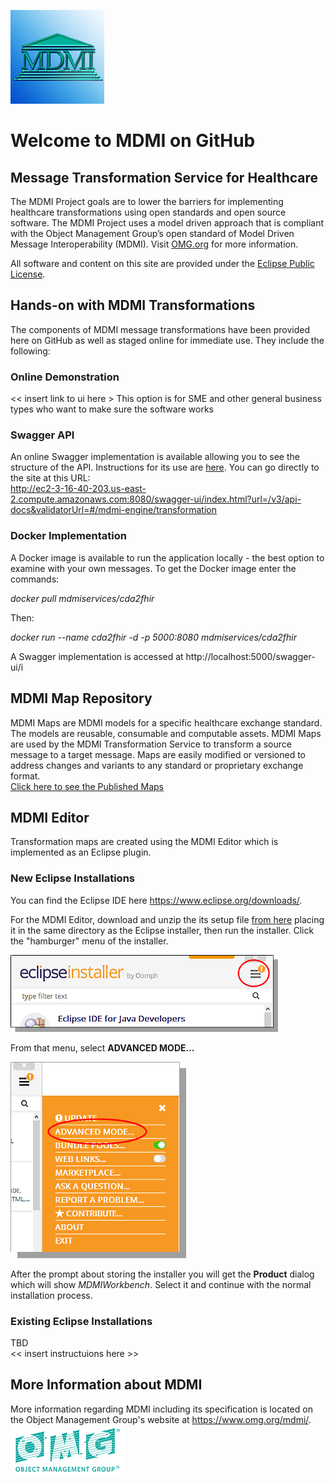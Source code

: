 ![MDMI](/files/MDMI_Logo.png)
# Welcome to MDMI on GitHub
## Message Transformation Service for Healthcare
The MDMI Project goals are to lower the barriers for implementing healthcare transformations using open standards and open source software. The MDMI Project uses a model driven approach that is compliant with the Object Management Group’s open standard of Model Driven Message Interoperability (MDMI). Visit [OMG.org](https://www.omg.org/spec/MDMI/1.0) for more information.

All software and content on this site are provided under the [Eclipse Public License](/files/Eclipse%20Public%20License%20-%20v%202.0.pdf).

## Hands-on with MDMI Transformations
The components of MDMI message transformations have been provided here on GitHub as well as staged online for immediate use. They include the following:

### Online Demonstration
<< insert link to ui here >
This option is for SME and other general business types who want to make sure the software works

### Swagger API
An online Swagger implementation is available allowing you to see the structure of the API. Instructions for its use are [here](/files/SwaggerInstructions.pdf). You can go directly to the site at this URL:  
http://ec2-3-16-40-203.us-east-2.compute.amazonaws.com:8080/swagger-ui/index.html?url=/v3/api-docs&validatorUrl=#/mdmi-engine/transformation  

### Docker Implementation
A Docker image is available to run the application locally - the best option to examine with your own messages. To get the Docker image enter the commands:

*docker pull mdmiservices/cda2fhir*  

Then:

*docker run --name cda2fhir -d -p 5000:8080 mdmiservices/cda2fhir*

A Swagger implementation is accessed at http://localhost:5000/swagger-ui/i

## MDMI Map Repository
MDMI Maps are MDMI models for a specific healthcare exchange standard. The models are reusable, consumable and computable assets. MDMI Maps are used by the MDMI Transformation Service to transform a source message to a target message. Maps are easily modified or versioned to address changes and variants to any standard or proprietary exchange format.  
[Click here to see the Published Maps](https://github.com/MDMI/PublishedMaps)

## MDMI Editor
Transformation maps are created using the MDMI Editor which is implemented as an Eclipse plugin.

### New Eclipse Installations
You can find the Eclipse IDE here https://www.eclipse.org/downloads/.

For the MDMI Editor, download and unzip the its setup file [from here](/files/MDMI201909.zip) placing it in the same directory as the Eclipse installer, then run the installer. Click the "hamburger" menu of the installer.  

![HamburgerMenu](/files/hamburgerMenu.png)  

From that menu, select **ADVANCED MODE…**

![AdvancedMode](/files/advMode.png)  

After the prompt about storing the installer you will get the **Product** dialog which will show *MDMIWorkbench*. Select it and continue with the normal installation process.

### Existing Eclipse Installations
TBD  
<< insert instructuions here >>
 
## More Information about MDMI
More information regarding MDMI including its specification is located on the Object Management Group's website at https://www.omg.org/mdmi/.  
![OMG](/files/OMG_Logo.png)
